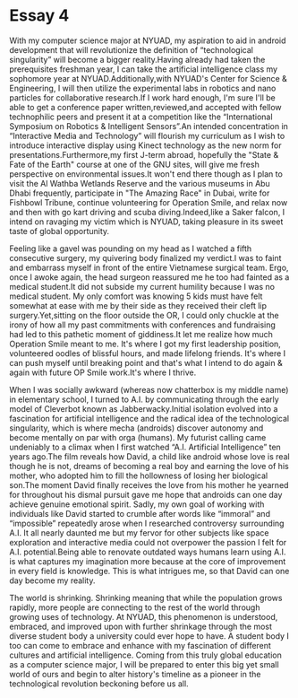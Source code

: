 # Essay 4

With my computer science major at NYUAD, my aspiration to aid in android development that will revolutionize the definition of “technological singularity” will become a bigger reality.Having already had taken the prerequisites freshman year, I can take the artificial intelligence class my sophomore year at NYUAD.Additionally,with NYUAD's Center for Science & Engineering, I will then utilize the experimental labs in robotics and nano particles for collaborative research.If I work hard enough, I'm sure I'll be able to get a conference paper written,reviewed,and accepted with fellow technophilic peers and present it at a competition like the “International Symposium on Robotics & Intelligent Sensors”.An intended concentration in “Interactive Media and Technology” will flourish my curriculum as I wish to introduce interactive display using Kinect technology as the new norm for presentations.Furthermore,my first J-term abroad, hopefully the "State & Fate of the Earth" course at one of the GNU sites, will give me fresh perspective on environmental issues.It won't end there though as I plan to visit the Al Wathba Wetlands Reserve and the various museums in Abu Dhabi frequently, participate in "The Amazing Race" in Dubai, write for Fishbowl Tribune, continue volunteering for Operation Smile, and relax now and then with go kart driving and scuba diving.Indeed,like a Saker falcon, I intend on ravaging my victim which is NYUAD, taking pleasure in its sweet taste of global opportunity.

Feeling like a gavel was pounding on my head as I watched a fifth consecutive surgery, my quivering body finalized my verdict.I was to faint and embarrass myself in front of the entire Vietnamese surgical team. Ergo, once I awoke again, the head surgeon reassured me he too had fainted as a medical student.It did not subside my current humility because I was no medical student. My only comfort was knowing 5 kids must have felt somewhat at ease with me by their side as they received their cleft lip surgery.Yet,sitting on the floor outside the OR, I could only chuckle at the irony of how all my past commitments with conferences and fundraising had led to this pathetic moment of giddiness.It let me realize how much Operation Smile meant to me. It's where I got my first leadership position, volunteered oodles of blissful hours, and made lifelong friends. It's where I can push myself until breaking point and that's what I intend to do again & again with future OP Smile work.It's where I thrive.

When I was socially awkward (whereas now chatterbox is my middle name) in elementary school, I turned to A.I. by communicating through the early model of Cleverbot known as Jabberwacky.Initial isolation evolved into a fascination for artificial intelligence and the radical idea of the technological singularity, which is where mecha (androids) discover autonomy and become mentally on par with orga (humans). My futurist calling came undeniably to a climax when I first watched “A.I. Artificial Intelligence” ten years ago.The film reveals how David, a child like android whose love is real though he is not, dreams of becoming a real boy and earning the love of his mother, who adopted him to fill the hollowness of losing her biological son.The moment David finally receives the love from his mother he yearned for throughout his dismal pursuit gave me hope that androids can one day achieve genuine emotional spirit. Sadly, my own goal of working with individuals like David started to crumble after words like “immoral” and “impossible” repeatedly arose when I researched controversy surrounding A.I. It all nearly daunted me but my fervor for other subjects like space exploration and interactive media could not overpower the passion I felt for A.I. potential.Being able to renovate outdated ways humans learn using A.I. is what captures my imagination more because at the core of improvement in every field is knowledge. This is what intrigues me, so that David can one day become my reality.

The world is shrinking. Shrinking meaning that while the population grows rapidly, more people are connecting to the rest of the world through growing uses of technology. At NYUAD, this phenomenon is understood, embraced, and improved upon with further shrinkage through the most diverse student body a university could ever hope to have. A student body I too can come to embrace and enhance with my fascination of different cultures and artificial intelligence. Coming from this truly global education as a computer science major, I will be prepared to enter this big yet small world of ours and begin to alter history's timeline as a pioneer in the technological revolution beckoning before us all.